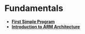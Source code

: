 # Fundamentals

- **[First Simple Program](simple/)**
- **[Introduction to ARM Architecture](intro/)**
